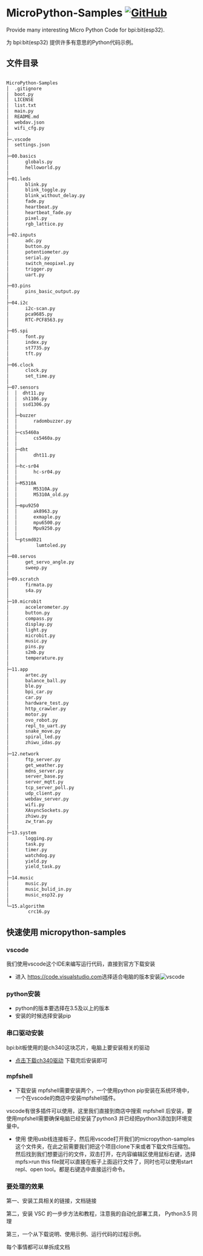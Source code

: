 # MicroPython-Samples [![GitHub](https://img.shields.io/github/license/mashape/apistatus.svg?style=for-the-badge)](./LICENSE)

Provide many interesting Micro Python Code for bpi:bit(esp32).

为 bpi:bit(esp32) 提供许多有意思的Python代码示例。

## 文件目录

```txt

MicroPython-Samples
│  .gitignore
│  boot.py
│  LICENSE
│  list.txt
│  main.py
│  README.md
│  webdav.json
│  wifi_cfg.py
│  
├─.vscode
│  settings.json
│
├─00.basics
│      globals.py
│      helloworld.py
│
├─01.leds
│      blink.py
│      blink_toggle.py
│      blink_without_delay.py
│      fade.py
│      heartbeat.py
│      heartbeat_fade.py
│      pixel.py
│      rgb_lattice.py
│
├─02.inputs
│      adc.py
│      button.py
│      potentiometer.py
│      serial.py
│      switch_neopixel.py
│      trigger.py
│      uart.py
│
├─03.pins
│      pins_basic_output.py
│
├─04.i2c
│      i2c-scan.py
│      pca9685.py
│      RTC-PCF8563.py
│
├─05.spi
│      font.py
│      index.py
│      st7735.py
│      tft.py
│
├─06.clock
│      clock.py
│      set_time.py
│
├─07.sensors
│  │  dht11.py
│  │  sh1106.py
│  │  ssd1306.py
│  │  
│  ├─buzzer
│  │      radombuzzer.py
│  │
│  ├─cs5460a
│  │      cs5460a.py
│  │
│  ├─dht
│  │      dht11.py
│  │
│  ├─hc-sr04
│  │      hc-sr04.py
│  │
│  ├─M5310A
│  │      M5310A.py
│  │      M5310A_old.py
│  │
│  ├─mpu9250
│  │      ak8963.py
│  │      exmaple.py
│  │      mpu6500.py
│  │      Mpu9250.py
│  │
│  └─ptsmd021
│          lumtoled.py
│
├─08.servos
│      get_servo_angle.py
│      sweep.py
│
├─09.scratch
│      firmata.py
│      s4a.py
│
├─10.microbit
│      accelerometer.py
│      button.py
│      compass.py
│      display.py
│      light.py
│      microbit.py
│      music.py
│      pins.py
│      s2mb.py
│      temperature.py
│
├─11.app
│      artec.py
│      balance_ball.py
│      ble.py
│      bpi_car.py
│      car.py
│      hardware_test.py
│      http_crawler.py
│      motor.py
│      ovo_robot.py
│      repl_to_uart.py
│      snake_move.py
│      spiral_led.py
│      zhiwu_idas.py
│
├─12.network
│      ftp_server.py
│      get_weather.py
│      mdns_server.py
│      server_base.py
│      server_mqtt.py
│      tcp_server_poll.py
│      udp_client.py
│      webdav_server.py
│      wifi.py
│      XAsyncSockets.py
│      zhiwu.py
│      zw_tran.py
│
├─13.system
│      logging.py
│      task.py
│      timer.py
│      watchdog.py
│      yield.py
│      yield_task.py
│
├─14.music
│      music.py
│      music_bulid_in.py
│      music_esp32.py
│
└─15.algorithm
        crc16.py

```

## 快速使用 micropython-samples

### vscode

我们使用vscode这个IDE来编写运行代码，直接到官方下载安装

- 进入 <https://code.visualstudio.com>选择适合电脑的版本安装![vscode](photo/vscode.png)

### python安装

- python的版本要选择在3.5及以上的版本
- 安装的时候选择安装pip

### 串口驱动安装

bpi:bit板使用的是ch340这块芯片，电脑上要安装相关的驱动

- [点击下载ch340驱动](http://www.wch.cn/downloads/file/65.html)
  下载完后安装即可

### mpfshell

- 下载安装
mpfshell需要安装两个，一个使用python pip安装在系统环境中，一个在vscode的商店中安装mpfshell插件。

vscode有很多插件可以使用，这里我们直接到商店中搜索 mpfshell 后安装，要使用mpfshell需要确保电脑已经安装了python3 并已经把python3添加到环境变量中。

- 使用
  使用usb线连接板子，然后用vscode打开我们的micropython-samples这个文件夹，在此之前需要我们把这个项目clone下来或者下载文件压缩包。然后找到我们想要运行的文件，双击打开，在内容编辑区使用鼠标右键，选择mpfs>run this file就可以直接在板子上面运行文件了，同时也可以使用start repl、open tool。都是右键选中直接运行命令。

### 要处理的效果

第一、安装工具相关的链接，文档链接

第二，安装 VSC 的一步步方法和教程，注意我的自动化部署工具， Python3.5 同理

第三，一个从下载说明、使用示例、运行代码的过程示例。

每个事情都可以单拆成文档
